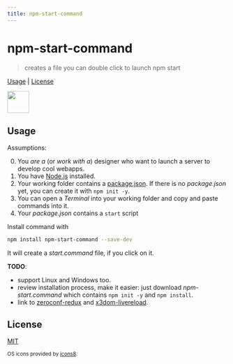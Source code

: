 ```yaml
---
title: npm-start-command
---
```

# npm-start-command

> creates a file you can double click to launch npm start

[Usage](#usage) |
[License](#license)

<img src="https://rawgit.com/fibo/os-icons8/master/Apple-50.png" width="50" height="50" />

## Usage

Assumptions:

0. You *are a* (or *work with a*) designer who want to launch a server to develop cool webapps.
1. You have [Node.js](https://nodejs.org/en/) installed.
2. Your working folder contains a [package.json](https://docs.npmjs.com/files/package.json). If there is no *package.json* yet, you can create it with `npm init -y`.
3. You can open a *Terminal* into your working folder and copy and paste commands into it.
4. Your *package.json* contains a `start` script


Install command with

```bash
npm install npm-start-command --save-dev
```

It will create a *start.command* file, if you click on it.

**TODO**:

* support Linux and Windows too.
* review installation process, make it easier: just download *npm-start.command* which contains `npm init -y` and `npm install`.
* link to [zeroconf-redux] and [x3dom-livereload].

## License

[MIT](http://g14n.info/mit-license/)

<sub>OS icons provided by <a href="https://icons8.com/">icons8</a>.</sub>

[zeroconf-redux]: http://g14n.info/zeroconf-redux
[x3dom-livereload]: http://g14n.info/x3dom-livereload
